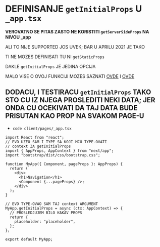 # DEFINISANJE `getInitialProps` U `_app.tsx`

**VEROVATNO SE PITAS ZASTO NE KORISTITI `getServerSideProps` NA NIVOU _app**

ALI TO NIJE SUPPORTED JOS UVEK; BAR U APRILU 2021 JE TAKO

TI NE MOZES DEFINISATI TU NI `getStaticProps`

DAKLE `getInitialProps` JE JEDINA OPCIJA

MALO VISE O OVOJ FUNKCIJI MOZES SAZNATI [OVDE](https://nextjs.org/docs/advanced-features/custom-app) I [OVDE](https://nextjs.org/docs/basic-features/typescript#custom-app)

## DODACU, I TESTIRACU `getInitialProps` TAKO STO CU IZ NJEGA  PROSLEDITI NEKI DATA; JER ONDA CU OCEKIVATI DA TAJ DATA BUDE PRISUTAN KAO PROP NA SVAKOM PAGE-U

- `code client/pages/_app.tsx`

```tsx
import React from "react";
// EVO UZEO SAM I TYPE SA KOJI MCU TYPE-OVATI
// context ZA getInitialProps
import { AppProps, AppContext } from "next/app";
import "bootstrap/dist/css/bootstrap.css";

function MyApp({ Component, pageProps }: AppProps) {
  return (
    <div>
      <h1>Navigation</h1>
      <Component {...pageProps} />;
    </div>
  );
}

// EVO TYPE-OVAO SAM TAJ context ARGUMENT
MyApp.getInitialProps = async (ctx: AppContext) => {
  // PROSLEDJUJEM BILO KAKAV PROPS
  return {
    placeholder: "placeholder",
  };
};

export default MyApp;
```


